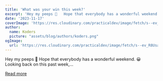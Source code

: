 ```yaml
---
title: 'What was your win this week?'
excerpt: 'Hey my peeps 👋   Hope that everybody has a wonderful weekend. 😀   Looking back on this past week,...'
date: '2023-11-17'
coverImage: 'https://res.cloudinary.com/practicaldev/image/fetch/s--ev_R8Usa--/c_imagga_scale,f_auto,fl_progressive,h_420,q_auto,w_1000/https://dev-to-uploads.s3.amazonaws.com/uploads/articles/t826xw5bzcia6wkq2iti.jpg'
author:
  name: Koders
  picture: "assets/blog/authors/koders.png"
ogImage:
  url: 'https://res.cloudinary.com/practicaldev/image/fetch/s--ev_R8Usa--/c_imagga_scale,f_auto,fl_progressive,h_420,q_auto,w_1000/https://dev-to-uploads.s3.amazonaws.com/uploads/articles/t826xw5bzcia6wkq2iti.jpg'
---
```


Hey my peeps 👋   Hope that everybody has a wonderful weekend. 😀   Looking back on this past week,...

[Read more](https://dev.to/devteam/what-was-your-win-this-week-2ebf)
